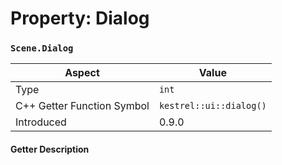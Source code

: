 
# Property: Dialog
### `Scene.Dialog`

| Aspect | Value |
| --- | --- |
| Type | `int` |
| C++ Getter Function Symbol | `kestrel::ui::dialog()` |
| Introduced | 0.9.0 |

#### Getter Description


